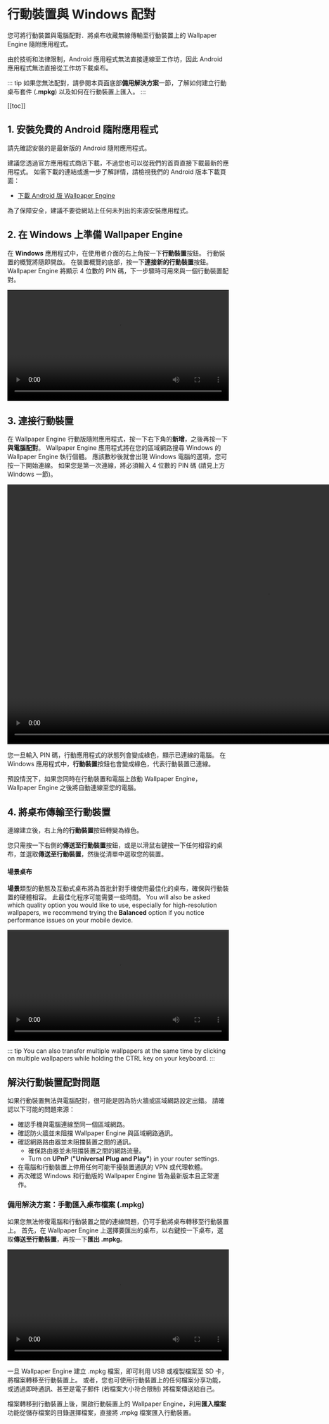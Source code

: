 # 行動裝置與 Windows 配對

您可將行動裝置與電腦配對．將桌布收藏無線傳輸至行動裝置上的 Wallpaper Engine 隨附應用程式。

由於技術和法律限制，Android 應用程式無法直接連線至工作坊，因此 Android 應用程式無法直接從工作坊下載桌布。

::: tip
如果您無法配對，請參閱本頁面底部**備用解決方案**一節，了解如何建立行動桌布套件 (**.mpkg**) 以及如何在行動裝置上匯入。
:::

[[toc]]

## 1. 安裝免費的 Android 隨附應用程式

請先確認安裝的是最新版的 Android 隨附應用程式。

建議您透過官方應用程式商店下載，不過您也可以從我們的首頁直接下載最新的應用程式。 如需下載的連結或進一步了解詳情，請檢視我們的 Android 版本下載頁面：

* [下載 Android 版 Wallpaper Engine](https://www.wallpaperengine.io/android/)

為了保障安全，建議不要從網站上任何未列出的來源安裝應用程式。

## 2. 在 Windows 上準備 Wallpaper Engine

在 **Windows** 應用程式中，在使用者介面的右上角按一下**行動裝置**按鈕。 行動裝置的概覽將隨即開啟。 在裝置概覽的底部，按一下**連接新的行動裝置**按鈕。 Wallpaper Engine 將顯示 4 位數的 PIN 碼，下一步驟時可用來與一個行動裝置配對。

<video width="100%" controls autoplay loop>
  <source src="/videos/mobile_pin.mp4" type="video/mp4">
  您的瀏覽器不支援視訊標籤。
</video>

## 3. 連接行動裝置

在 Wallpaper Engine 行動版隨附應用程式，按一下右下角的**新增**，之後再按一下**與電腦配對**。 Wallpaper Engine 應用程式將在您的區域網路搜尋 Windows 的 Wallpaper Engine 執行個體。 應該數秒後就會出現 Windows 電腦的選項，您可按一下開始連線。 如果您是第一次連線，將必須輸入 4 位數的 PIN 碼 (請見上方 Windows 一節)。

<video height="590px" style="display:block;margin:0 auto;" controls autoplay loop>
  <source src="/videos/mobile_connect.mp4" type="video/mp4">
  您的瀏覽器不支援影片標籤。
</video>

您一旦輸入 PIN 碼，行動應用程式的狀態列會變成綠色，顯示已連線的電腦。 在 Windows 應用程式中，**行動裝置**按鈕也會變成綠色，代表行動裝置已連線。

預設情況下，如果您同時在行動裝置和電腦上啟動 Wallpaper Engine，Wallpaper Engine 之後將自動連線至您的電腦。

## 4. 將桌布傳輸至行動裝置

連線建立後，右上角的**行動裝置**按鈕轉變為綠色。

您只需按一下右側的**傳送至行動裝置**按鈕，或是以滑鼠右鍵按一下任何相容的桌布，並選取**傳送至行動裝置**，然後從清單中選取您的裝置。

#### 場景桌布

**場景**類型的動態及互動式桌布將為首批針對手機使用最佳化的桌布，確保與行動裝置的硬體相容。 此最佳化程序可能需要一些時間。 You will also be asked which quality option you would like to use, especially for high-resolution wallpapers, we recommend trying the **Balanced** option if you notice performance issues on your mobile device.

<video width="100%" controls autoplay loop>
  <source src="/videos/mobile_transfer.mp4" type="video/mp4">
  您的瀏覽器不支援視訊標籤。
</video>

::: tip
You can also transfer multiple wallpapers at the same time by clicking on multiple wallpapers while holding the CTRL key on your keyboard.
:::

## 解決行動裝置配對問題

如果行動裝置無法與電腦配對，很可能是因為防火牆或區域網路設定出錯。 請確認以下可能的問題來源：

* 確認手機與電腦連線至同一個區域網路。
* 確認防火牆並未阻擋 Wallpaper Engine 與區域網路通訊。
* 確認網路路由器並未阻擋裝置之間的通訊。
    * 確保路由器並未阻擋裝置之間的網路流量。
    * Turn on **UPnP** (**"Universal Plug and Play"**) in your router settings.
* 在電腦和行動裝置上停用任何可能干擾裝置通訊的 VPN 或代理軟體。
* 再次確認 Windows 和行動版的 Wallpaper Engine 皆為最新版本且正常運作。

### 備用解決方案：手動匯入桌布檔案 (.mpkg)

如果您無法修復電腦和行動裝置之間的連線問題，仍可手動將桌布轉移至行動裝置上。 首先，在 Wallpaper Engine 上選擇要匯出的桌布，以右鍵按一下桌布，選取**傳送至行動裝置**，再按一下**匯出 .mpkg**。

<video width="100%" controls autoplay loop>
  <source src="/videos/mobile_export.mp4" type="video/mp4">
  您的瀏覽器不支援視訊標籤。
</video>

一旦 Wallpaper Engine 建立 .mpkg 檔案，即可利用 USB 或複製檔案至 SD 卡，將檔案轉移至行動裝置上。 或者，您也可使用行動裝置上的任何檔案分享功能，或透過即時通訊、甚至是電子郵件 (若檔案大小符合限制) 將檔案傳送給自己。

檔案轉移到行動裝置上後，開啟行動裝置上的 Wallpaper Engine，利用**匯入檔案**功能從儲存檔案的目錄選擇檔案，直接將 .mpkg 檔案匯入行動裝置。